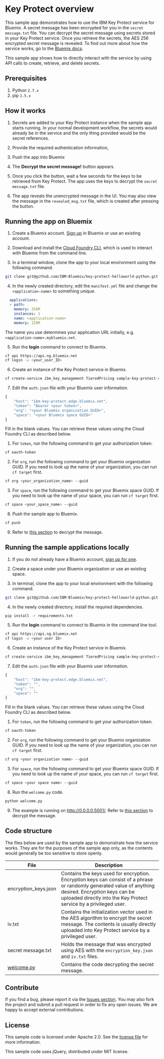 # Key Protect overview

This sample app demonstrates how to use the IBM Key Protect service for Bluemix. A secret message has been encrypted for you in the `secret message.txt` file. You can decrypt the secret message using secrets stored in your Key Protect service. Once you retrieve the secrets, the AES 256 encrypted secret message is revealed. To find out more about how the service works, go to the [Bluemix docs](https://console.ng.bluemix.net/docs/services/keymgmt/index.html).

This sample app shows how to directly interact with the service by using API calls to create, retrieve, and delete secrets.

## Prerequisites
  1. Python `2.7.x`
  2. pip `1.5.x`

## <a name="howto"></a> How it works

1.  Secrets are added to your Key Protect instance when the sample app starts running. In your normal development workflow, the secrets would already be in the service and the only thing provided would be the secret references.

2.  Provide the required authentication information,

3.  Push the app into Bluemix

4.  The **Decrypt the secret message!** button appears.

5.  Once you click the button, wait a few seconds for the keys to be retrieved from Key Protect.  The app uses the keys to decrypt the `secret message.txt` file.

6.  The app reveals the unencrypted message in the UI.  You may also view the message in the `revealed_msg.txt` file, which is created after pressing the button.

## Running the app on Bluemix
1. Create a Bluemix account. [Sign up][bluemix_signup_url] in Bluemix or use an existing account.

2. Download and install the [Cloud Foundry CLI][cloud_foundry], which is used to interact with Bluemix from the command line.

3. In a terminal window, clone the app to your local environment using the following command.

```sh
git clone git@github.com/IBM-Bluemix/key-protect-helloworld-python.git
```


4. In the newly created directory, edit the `manifest.yml` file and change the `<application-name>` to something unique.

```yaml
  applications:
  - path: .
    memory: 256M
    instances: 1
    name: <application-name>
    memory: 128M
```
  The name you use determines your application URL initially, e.g. `<application-name>.mybluemix.net`.

5. Run the **login** command to connect to Bluemix.
  
```sh
cf api https://api.ng.bluemix.net
cf login -u <your_user_ID>
```

6. Create an instance of the Key Protect service in Bluemix.

```sh
cf create-service ibm_key_management TieredPricing sample-key-protect-service
```

7. Edit the `auth.json` file with your Bluemix user information.

```javascript
{
    "host": "ibm-key-protect.edge.bluemix.net",
    "token": "Bearer <your token>",
    "org": "<your Bluemix organization GUID>",
    "space": "<your Bluemix space GUID>"
}
```

  Fill in the blank values. You can retrieve these values using the Cloud Foundry CLI as described below.

  1. For `token`, run the following command to get your authorization token.

  ```sh
  cf oauth-token
  ```

  2. For `org`, run the following command to get your Bluemix organization GUID. If you need to look up the name of your organization, you can run `cf target` first.

  ```sh
  cf org <your_organization_name> --guid
  ```

  3. For `space`, run the following command to get your Bluemix space GUID. If you need to look up the name of your space, you can run `cf target` first.

  ```sh
  cf space <your_space_name> --guid
  ```

8. Push the sample app to Bluemix.

  ```sh
  cf push
  ```

9. Refer to [this section](#howto) to decrypt the message.

## Running the sample applications locally

1. If you do not already have a Bluemix account, [sign up for one][bluemix_signup_url].

2. Create a space under your Bluemix organization or use an existing space.

3. In terminal, clone the app to your local environment with the following command.

```sh
git clone git@github.com/IBM-Bluemix/key-protect-helloworld-python.git
```

4. In the newly created directory, install the required dependencies.

```sh
pip install -r requirements.txt
```

5. Run the **login** command to connect to Bluemix in the command line tool.

```sh
cf api https://api.ng.bluemix.net
cf login -u <your user ID>
```

6. Create an instance of the Key Protect service in Bluemix.

```sh
cf create-service ibm_key_management TieredPricing sample-key-protect-service
```

7. Edit the `auth.json` file with your Bluemix user information.

```javascript
{
    "host": "ibm-key-protect.edge.bluemix.net",
    "token": "",
    "org": "",
    "space": ""
}
```

  Fill in the blank values. You can retrieve these values using the Cloud Foundry CLI as described below.

  1. For `token`, run the following command to get your authorization token.

  ```sh
  cf oauth-token
  ```

  2. For `org`, run the following command to get your Bluemix organization GUID. If you need to look up the name of your organization, you can run `cf target` first.

  ```sh
  cf org <your organization name> --guid
  ```

  3. For `space`, run the following command to get your Bluemix space GUID. If you need to look up the name of your space, you can run `cf target` first.

  ```sh
  cf space <your space name> --guid
  ```

8. Run the `welcome.py` code.

```sh
python welcome.py
```

9. The example is running on http://0.0.0.0:5001/. Refer to [this section](#howto) to decrypt the message.

## Code structure
The files below are used by the sample app to demonstrate how the service works. They are for the purposes of the sample app only, as the contents would generally be too sensitive to store openly.

| File | Description |
|------|--------|
| encryption_keys.json | Contains the keys used for encryption. Encryption keys can consist of a phrase or randomly generated value of anything desired. Encryption keys can be uploaded directly into the Key Protect service by a privileged user.|
| iv.txt | Contains the initialization vector used in the AES algorithm to encrypt the secret message. The contents is usually directly uploaded into Key Protect service by a privileged user. |
| secret message.txt | Holds the message that was encrypted using AES with the `encryption_key.json` and `iv.txt` files. |
| [welcome.py](welcome.py) | Contains the code decrypting the secret message. |

## Contribute

If you find a bug, please report it via the [Issues section][issues_url]. You may also fork the project and submit a pull request in order to fix any open issues. We are happy to accept external contributions. 

## License

  This sample code is licensed under Apache 2.0. See the [license file](LICENSE.txt) for more information.

  This sample code uses jQuery, distributed under MIT license.

[cloud_foundry]:https://github.com/cloudfoundry/cli
[bluemix_signup_url]: https://console.ng.bluemix.net/registration/
[issues_url]: https://github.com/ibm-bluemix/key-protect-helloworld-python/issues
